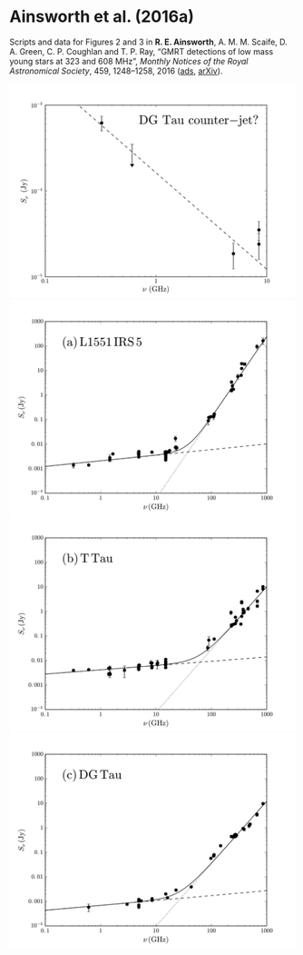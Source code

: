 # Ainsworth et al. (2016a)

Scripts and data for Figures 2 and 3 in <b>R. E. Ainsworth</b>, A. M. M. Scaife, D. A. Green, C. P. Coughlan and T. P. Ray, “GMRT detections of low mass young stars at 323 and 608 MHz”, <i>Monthly Notices of the Royal Astronomical Society</i>, 459, 1248–1258, 2016 (<a href="http://adsabs.harvard.edu/abs/2016MNRAS.459.1248A">ads</a>, <a href="https://arxiv.org/abs/1603.06836">arXiv</a>).

<img src="https://github.com/rainsworth/paper_scripts/blob/master/2016MNRAS.459.1248A/Figure2.png">

<img src="https://github.com/rainsworth/paper_scripts/blob/master/2016MNRAS.459.1248A/Figure3a.png">

<img src="https://github.com/rainsworth/paper_scripts/blob/master/2016MNRAS.459.1248A/Figure3b.png">

<img src="https://github.com/rainsworth/paper_scripts/blob/master/2016MNRAS.459.1248A/Figure3c.png">
